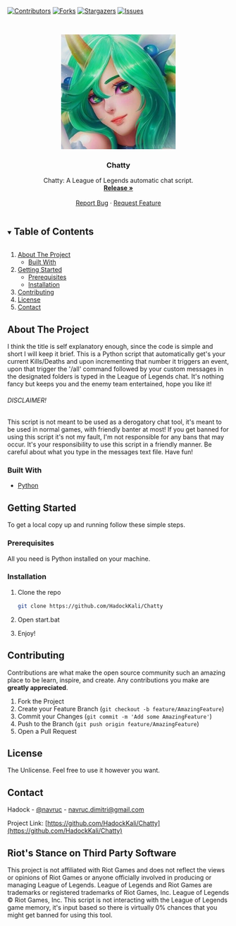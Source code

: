 [![Contributors][contributors-shield]][contributors-url]
[![Forks][forks-shield]][forks-url]
[![Stargazers][stars-shield]][stars-url]
[![Issues][issues-shield]][issues-url]



<!-- PROJECT LOGO -->
<br />
<p align="center">
  <a href="https://github.com/HadockKali/Chatty">
    <img src="images/leaguechat.jpg" alt="Logo" width="260" height="260">
  </a>

  <h3 align="center">Chatty</h3>

  <p align="center">
    Chatty: A League of Legends automatic chat script.
    <br />
    <a href="https://github.com/HadockKali/Chatty/releases"><strong>Release »</strong></a>
    <br />
    <br />
    <a href="https://github.com/HadockKali/Chatty/issues">Report Bug</a>
    ·
    <a href="https://github.com/HadockKali/Chatty/issues">Request Feature</a>
  </p>
</p>



<!-- TABLE OF CONTENTS -->
<details open="open">
  <summary><h2 style="display: inline-block">Table of Contents</h2></summary>
  <ol>
    <li>
      <a href="#about-the-project">About The Project</a>
      <ul>
        <li><a href="#built-with">Built With</a></li>
      </ul>
    </li>
    <li>
      <a href="#getting-started">Getting Started</a>
      <ul>
        <li><a href="#prerequisites">Prerequisites</a></li>
        <li><a href="#installation">Installation</a></li>
      </ul>
    </li>
    <li><a href="#contributing">Contributing</a></li>
    <li><a href="#license">License</a></li>
    <li><a href="#contact">Contact</a></li>
  </ol>
</details>



<!-- ABOUT THE PROJECT -->
## About The Project

I think the title is self explanatory enough, since the code is simple and short I will keep it brief. This is a Python script that automatically get's your current Kills/Deaths and upon incrementing that number it triggers an event, upon that trigger the '/all' command followed by your custom messages in the designated folders is typed in the League of Legends chat. It's nothing fancy but keeps you and the enemy team entertained, hope you like it!

###### DISCLAIMER! 
This script is not meant to be used as a derogatory chat tool, it's meant to be used in normal games, with friendly banter at most! If you get banned for using this script it's not my fault, I'm not responsible for any bans that may occur. It's your responsibility to use this script in a friendly manner. Be careful about what you type in the messages text file. Have fun!

### Built With

* [Python](https://www.python.org)



<!-- GETTING STARTED -->
## Getting Started

To get a local copy up and running follow these simple steps.

### Prerequisites

All you need is Python installed on your machine.

### Installation

1. Clone the repo
   ```sh
   git clone https://github.com/HadockKali/Chatty
   ```
2. Open start.bat

3. Enjoy!



<!-- CONTRIBUTING -->
## Contributing

Contributions are what make the open source community such an amazing place to be learn, inspire, and create. Any contributions you make are **greatly appreciated**.

1. Fork the Project
2. Create your Feature Branch (`git checkout -b feature/AmazingFeature`)
3. Commit your Changes (`git commit -m 'Add some AmazingFeature'`)
4. Push to the Branch (`git push origin feature/AmazingFeature`)
5. Open a Pull Request



<!-- LICENSE -->
## License

The Unlicense. Feel free to use it however you want.



<!-- CONTACT -->
## Contact

Hadock - [@navruc](https://twitter.com/@navruc) - navruc.dimitri@gmail.com



Project Link: [https://github.com/HadockKali/Chatty](https://github.com/HadockKali/Chatty)



<!-- RIOT DISCLAIMER -->
## Riot's Stance on Third Party Software

This project is not affiliated with Riot Games and does not reflect the views or opinions of Riot Games or anyone officially involved in producing or managing League of Legends. League of Legends and Riot Games are trademarks or registered trademarks of Riot Games, Inc. League of Legends © Riot Games, Inc.
This script is not interacting with the League of Legends game memory, it's input based so there is virtually 0% chances that you might get banned for using this tool.


[contributors-shield]: https://img.shields.io/github/contributors/HadockKali/Chatty.svg?style=for-the-badge
[contributors-url]: https://github.com/HadockKali/Chatty/graphs/contributors
[forks-shield]: https://img.shields.io/github/forks/HadockKali/Chatty.svg?style=for-the-badge
[forks-url]: https://github.com/HadockKali/Chatty/network/members
[stars-shield]: https://img.shields.io/github/stars/HadockKali/Chatty.svg?style=for-the-badge
[stars-url]: https://github.com/HadockKali/Chatty/stargazers
[issues-shield]: https://img.shields.io/github/issues/HadockKali/Chatty.svg?style=for-the-badge
[issues-url]: https://github.com/HadockKali/Chatty/issues
[license-shield]: https://img.shields.io/github/license/HadockKali/Chatty.svg?style=for-the-badge
[license-url]: https://github.com/HadockKali/Chatty/blob/main/LICENSE.md

